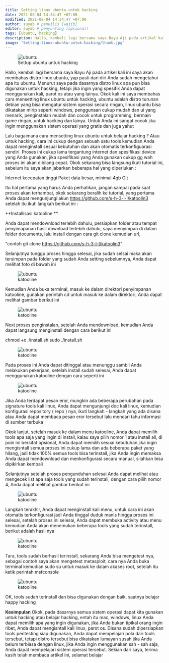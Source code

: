 ```yaml
---
title: Setting linux ubuntu untuk hacking
date: 2021-08-04 14:34:47 +07:00
modified: 2021-08-04 14:34:47 +07:00
author: suyab # penuilis [wajib]
editor: suyab # penyunting [opsional]
tags: [ubuntu, hacking]
description: Hallo, kembali lagi bersama saya Bayu Aji pada artikel kali ini saya akan membahas distro linux ubuntu, yap pasti dari diri Anda sudah mengetahui apa itu ubuntu. Menurut saya pada dasarnya distro linux apa pun bisa digunakan untuk hacking, tetapi jika ingin yang spesifik Anda dapat menggunakan kali, parot os atau yang lainya. Okok kali ini saya membahas cara mensetting linux ubuntu untuk hacking, ubuntu adalah distro turunan debian yang bisa mengatur sistem operasi secara ringan, linux ubuntu bisa dikatakan mirip seperti windows, penggunaan cukup mudah dan ui yang menarik, penginstalan mudah dan cocok untuk programming, bermain game ringan, untuk hacking dan lainya. Untuk Anda ini sangat cocok jika ingin menggunakan sistem operasi yang gratis dan juga yahut
image: "Setting-linux-ubuntu-untuk-hacking/thumb.jpg"
---
```



<figure>
<img src="/Setting-linux-ubuntu-untuk-hacking/thumb.jpg" alt="ubuntu">
<figcaption>Settup ubuntu untuk hacking</figcaption>
</figure>

Hallo, kembali lagi bersama saya Bayu Aji pada artikel kali ini saya akan membahas distro linux ubuntu, yap pasti dari diri Anda sudah mengetahui apa itu ubuntu. Menurut saya pada dasarnya distro linux apa pun bisa digunakan untuk hacking, tetapi jika ingin yang spesifik Anda dapat menggunakan kali, parot os atau yang lainya. Okok kali ini saya membahas cara mensetting linux ubuntu untuk hacking, ubuntu adalah distro turunan debian yang bisa mengatur sistem operasi secara ringan, linux ubuntu bisa dikatakan mirip seperti windows, penggunaan cukup mudah dan ui yang menarik, penginstalan mudah dan cocok untuk programming, bermain game ringan, untuk hacking dan lainya. Untuk Anda ini sangat cocok jika ingin menggunakan sistem operasi yang gratis dan juga yahut





Lalu bagaimana cara mensetting linux ubuntu untuk belajar hacking ? Atau untuk hacking, cara ini cukup dengan sebuah satu tools kemudian Anda dapat menginstall sesuai kebutuhan dan akan otomatis terkonfiguarasi sendiri. Proses ini cukup lama tergantung internet dan spesifikasi device yang Anda gunakan, jika spesifikasi yang Anda gunakan cukup gg wah proses ini akan dibilang cepat. Okok sekarang bisa langsung ikuti tutorial ini, sebelum itu saya akan jabarkan beberapa hal yang diperlukan : 

Internet kecepatan tinggi 
Paket data besar, minimal 4gb 
Git

Itu hal pertama yang harus Anda perhatikan, jangan sampai pada saat proses akan terhambat, okok sekarang beralih ke tutorial, yang pertama Anda dapat mengunjungi akun https://github.com/s-h-3-l-l/katoolin3   setelah itu ikuti langkah berikut ini : 


**Installisasi katooline **

Anda dapat mendownload terlebih dahulu, persiapkan folder atau tempat penyimapanan hasil download terlebih dahulu, saya menyimpan di dalam folder documents, lalu  install dengan cara git clone kemudian url, 

"contoh git clone https://github.com/s-h-3-l-l/katoolin3" 


Selanjutnya tunggu proses hingga selesai, jika sudah selsai maka akan tersimpan pada folder yang sudah Anda setting sebelumnya, Anda dapat melihat foto di bawah ini 

<figure>
<img src="/Setting-linux-ubuntu-untuk-hacking/1.png" alt="ubuntu">
<figcaption>katooline</figcaption>
</figure>

Kemudian Anda buka terminal, masuk ke dalam direktori penyimpanan katooline, gunakan perintah cd untuk masuk ke dalam direktori, Anda dapat melihat gambar berikut ini 

<figure>
<img src="/Setting-linux-ubuntu-untuk-hacking/2.png" alt="ubuntu">
<figcaption>katooline</figcaption>
</figure>

Next proses penginstalan, setelah Anda mendownload, kemudian Anda dapat langsung menginstall dengan cara berikut ini 


chmod +x ./install.sh
sudo ./install.sh

<figure>
<img src="/Setting-linux-ubuntu-untuk-hacking/3.png" alt="ubuntu">
<figcaption>katooline</figcaption>
</figure>

Pada proses ini Anda dapat ditinggal atau menunggu sambil Anda melakukan pekerjaan, setelah install sudah  selesai, Anda dapat menggunakan katooline dengan cara seperti ini 

<figure>
<img src="/Setting-linux-ubuntu-untuk-hacking/4.png" alt="ubuntu">
<figcaption>katooline</figcaption>
</figure>

Jika Anda terdapat pesan eror, mungkin ada beberapa perubahan pada signature tools kali linux, Anda dapat mengunjungi doc kali linux, kemudian konfigurasi repository ( repo ) nya, ikuti langkah - langkah yang ada disana atau Anda dapat membaca pesan eror tersebut lalu mencari tahu informasi di sumber terbuka  


Okok lanjut, setelah masuk ke dalam menu katooline, Anda dapat memilih tools apa saja yang ingin di install, kalau saya pilih nomor 1 atau install all, di poin ini bersifat opsional, Anda dapat memilih sesuai kebutuhan jika ingin mengisntall semua proses ini cukup lama dan ada beberapa paket yang hilang, jadi tidak 100% semua tools bisa terinstall, jika Anda ingin memaksa Anda dapat mendownload dan menkonfigurasi secara manual, silahkan bisa dipikirkan kembali

Selanjutnya setelah proses pengunduhan selesai Anda dapat melihat atau mengecek list apa saja tools yang sudah terinstall, dengan cara pilih nomor 4, Anda dapat melihat gambar berikut ini 

<figure>
<img src="/Setting-linux-ubuntu-untuk-hacking/5.png" alt="ubuntu">
<figcaption>katooline</figcaption>
</figure>

Langkah terakhir, Anda dapat menginstall kali menu, untuk cara ini akan otomatis terkonfigurasi jadi Anda tinggal duduk manis hingga proses ini selesai, setelah proses ini selesai, Anda dapat membuka activity atau menu kemudian Anda akan menemukan beberapa tools yang sudah terinstall, berikut adalah hasil nya 

<figure>
<img src="/Setting-linux-ubuntu-untuk-hacking/6.png" alt="ubuntu">
<figcaption>katooline</figcaption>
</figure>

Tara, tools sudah berhasil terinstall, sekarang Anda bisa mengetest nya, sebagai contoh saya akan mengetest metasploit, cara nya Anda buka terminal kemudian sudo su untuk masuk ke dalam akases root, setelah itu ketik perintah msfconsole 

<figure>
<img src="/Setting-linux-ubuntu-untuk-hacking/7.png" alt="ubuntu">
<figcaption>katooline</figcaption>
</figure>

OK, tools sudah terinstall dan bisa digunakan dengan baik, saatnya belajar happy hacking 


**Kesimpulan** 
Okok, pada dasarnya semua sistem operasi dapat kita gunakan untuk hacking atau belajar hacking, entah itu mac, windows, linux Anda dapat memilih apa yang ingin digunakan, jika Anda bukan tipikal orang ingin ribet, Anda dapat mengisntall kali linux, parot os. Disana sudah dipersiapkan tools pentesting siap digunakan, Anda dapat mempelajari pola dari tools tersebut, tetapi distro tersebut bisa dikatakan lumayan susah jika Anda belum terbiasa dengan linux, jika Anda ingin menggunakan sah - sah saja, Anda dapat mempelajari sistem operasi tersebut. Sekian dari saya, terima kasih telah membaca artikel ini, selamat belajar 

